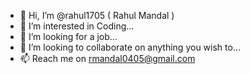 - 👋 Hi, I’m @rahul1705 ( Rahul Mandal )
- 🌱 I’m interested in Coding...
- 👀 I’m looking for a job...
- 💞️ I’m looking to collaborate on anything you wish to...
- 📫 Reach me on rmandal0405@gmail.com

<!---
rahul1705/rahul1705 is a ✨ special ✨ repository because its `README.md` (this file) appears on your GitHub profile.
You can click the Preview link to take a look at your changes.
--->
